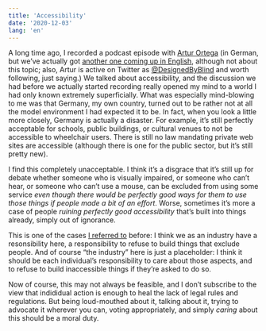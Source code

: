 ```yaml
---
title: 'Accessibility'
date: '2020-12-03'
lang: 'en'
---
```


A long time ago, I recorded a podcast episode with [Artur Ortega](http://www.heise.de/developer/artikel/Episode-38-Barrierefreiheit-1780121.html) (in German, but we’ve actually got [another one coming up in English](https://www.case-podcast.org), although not about this topic; also, Artur is active on Twitter as [@DesignedByBlind](https://mobile.twitter.com/DesignedByBlind) and worth following, just saying.) We talked about accessibility, and the discussion we had before we actually started recording really opened my mind to a world I had only known extremely superficially. What was especially mind-blowing to me was that Germany, my own country, turned out to be rather not at all the model environment I had expected it to be. In fact, when you look a little more closely, Germany is actually a disaster. For example, it’s still perfectly acceptable for schools, public buildings, or cultural venues to not be accessible to wheelchair users. There is still no law mandating private web sites are accessible (although there is one for the public sector, but it’s still pretty new).

I find this completely unacceptable. I think it’s a disgrace that it’s still up for debate whether someone who is visually impaired, or someone who can’t hear, or someone who can’t use a mouse, can be excluded from using some service _even though there would be perfectly good ways for them to use those things if people made a bit of an effort_. Worse, sometimes it’s more a case of people _ruining perfectly good accessibility_ that’s built into things already, simply out of ignorance.

This is one of the cases [I referred to](/post/2020/12/01/speaking-up/) before: I think we as an industry have a resonsibility here, a responsibility to refuse to build things that exclude people. And of course “the industry” here is just a placeholder: I think it should be each individual’s responsibility to care about those aspects, and to refuse to build inaccessible things if they’re asked to do so.

Now of course, this may not always be feasible, and I don’t subscribe to the view that indididual action is enough to heal the lack of legal rules and regulations. But being loud-mouthed about it, talking about it, trying to advocate it wherever you can, voting appropriately, and simply _caring_ about this should be a moral duty.
